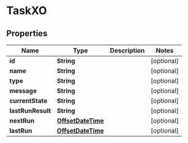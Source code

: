 # TaskXO

## Properties
Name | Type | Description | Notes
------------ | ------------- | ------------- | -------------
**id** | **String** |  |  [optional]
**name** | **String** |  |  [optional]
**type** | **String** |  |  [optional]
**message** | **String** |  |  [optional]
**currentState** | **String** |  |  [optional]
**lastRunResult** | **String** |  |  [optional]
**nextRun** | [**OffsetDateTime**](OffsetDateTime.md) |  |  [optional]
**lastRun** | [**OffsetDateTime**](OffsetDateTime.md) |  |  [optional]
